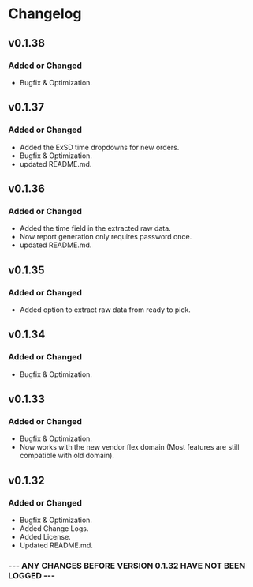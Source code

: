 # Changelog

## v0.1.38

### Added or Changed
- Bugfix & Optimization.

## v0.1.37

### Added or Changed
- Added the ExSD time dropdowns for new orders.
- Bugfix & Optimization.
- updated README.md.

## v0.1.36

### Added or Changed
- Added the time field in the extracted raw data.
- Now report generation only requires password once.
- updated README.md.

## v0.1.35

### Added or Changed
- Added option to extract raw data from ready to pick.

## v0.1.34

### Added or Changed
- Bugfix & Optimization.

## v0.1.33

### Added or Changed
- Bugfix & Optimization.
- Now works with the new vendor flex domain (Most features are still compatible with old domain).

## v0.1.32

### Added or Changed
- Bugfix & Optimization.
- Added Change Logs.
- Added License.
- Updated README.md.


### --- ANY CHANGES BEFORE VERSION 0.1.32 HAVE NOT BEEN LOGGED ---
